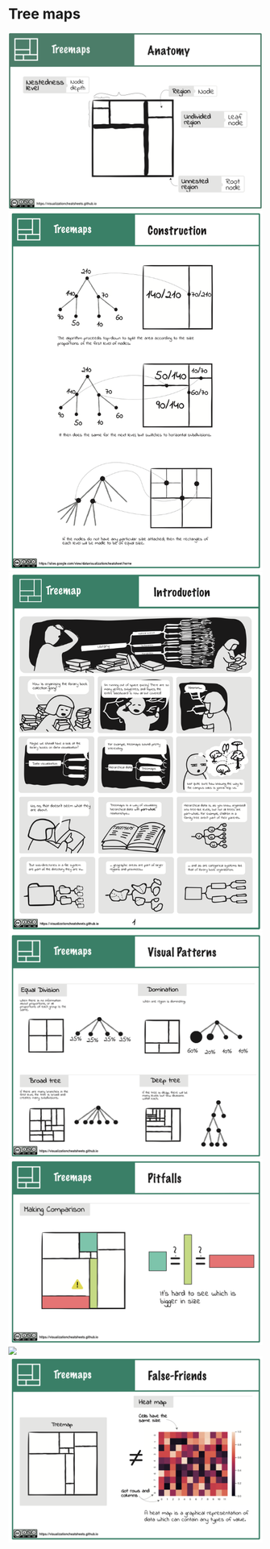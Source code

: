 # Tree maps

[![](figures/anatomy/treemap.png)](pdfs/treemap_anatomy.pdf)
[![](figures/construction/treemap.png)](pdfs/treemap_construction.pdf)
[![](figures/introduction/treemap.png)](pdfs/treemap_introduction.pdf)
[![](figures/visualpatterns/treemap.png)](pdfs/treemap_visualpatterns.pdf)
[![](figures/pitfalls/treemap.png)](pdfs/treemap_pitfals.pdf)
[![](figures/relatives/treemap.png)](pdfs/treemap_relatives.pdf)
[![](figures/falsefriends/treemap.png)](pdfs/treemap_falsefriends.pdf)
